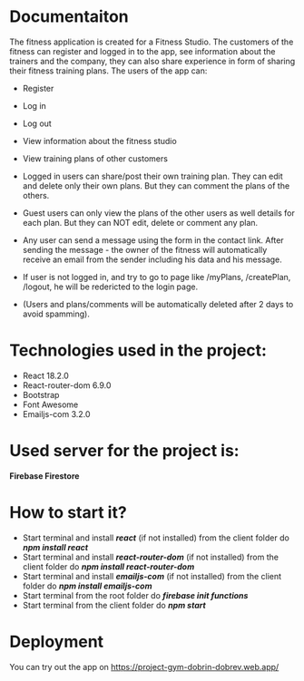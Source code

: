 # Documentaiton

The fitness application is created for a Fitness Studio. The customers of the fitness can register and logged in to the app, see information about the trainers and the company, they can also share experience in form of sharing their fitness training plans. 
The users of the app can:
-	Register
-	Log in
-	Log out
-	View information about the fitness studio
-	View training plans of other customers

-	Logged in users can share/post their own training plan. They can edit and delete only their own plans. But they can comment the plans of the others.
-	Guest users can only view the plans of the other users as well details for each plan. But they can NOT edit, delete or comment any plan.
-	Any user can send a message using the form in the contact link. After sending the message - the owner of the fitness will automatically receive an email from the sender including his data and his message. 
-   If user is not logged in, and try to go to page like /myPlans, /createPlan, /logout, he will be redericted to the login page.
-   (Users and plans/comments will be automatically deleted after 2 days to avoid spamming).

# Technologies used in the project:
-	React 18.2.0
-	React-router-dom 6.9.0
-	Bootstrap
-	Font Awesome
-	Emailjs-com 3.2.0

# Used server for the project is:
**Firebase Firestore** 

# How to start it?
-	Start terminal and install ***react*** (if not installed) from the client folder do ***npm install react***
-	Start terminal and install ***react-router-dom*** (if not installed) from the client folder do ***npm install react-router-dom***
-	Start terminal and install ***emailjs-com*** (if not installed) from the client folder do ***npm install emailjs-com***
-	Start terminal from the root folder do ***firebase init functions***
-	Start terminal from the client folder do ***npm start***


# Deployment
You can try out the app on https://project-gym-dobrin-dobrev.web.app/
